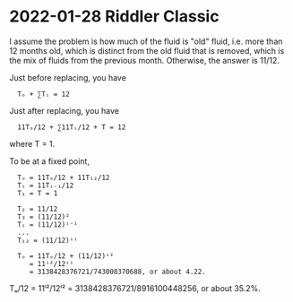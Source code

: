 2022-01-28 Riddler Classic
==========================
I assume the problem is how much of the fluid is "old" fluid, i.e. more than 12
months old, which is distinct from the old fluid that is removed, which is
the mix of fluids from the previous month.  Otherwise, the answer is 11/12.

Just before replacing, you have
```
  Tₒ + ∑Tᵢ = 12
```

Just after replacing, you have
```
  11Tₒ/12 + ∑11Tᵢ/12 + T = 12
```
where T = 1.

To be at a fixed point,
```
  Tₒ = 11Tₒ/12 + 11T₁₂/12
  Tᵢ = 11Tᵢ₋₁/12
  T₁ = T = 1

  T₂ = 11/12
  T₃ = (11/12)²
  Tᵢ = (11/12)ⁱ⁻¹
  ...
  T₁₂ = (11/12)ⁱⁱ

  Tₒ = 11Tₒ/12 + (11/12)ⁱ²
     = 11ⁱ²/12ⁱⁱ
     = 3138428376721/743008370688, or about 4.22.
```

Tₒ/12 = 11ⁱ²/12ⁱ² = 3138428376721/8916100448256, or about 35.2%.

